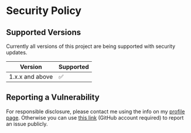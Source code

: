 # Security Policy

## Supported Versions

Currently all versions of this project are
being supported with security updates.

| Version         | Supported          |
| --------------- | ------------------ |
| 1.x.x and above | :white_check_mark: |

## Reporting a Vulnerability

For responsible disclosure, please contact me using the info on my [profile page](https://github.com/thomasleplus). Otherwise you can use [this link](https://github.com/leplusorg/docker-yaml/issues/new?assignees=thomasleplus&labels=security&template=security_vulnerability.md&title=%5BVULN%5D) (GitHub account required) to report an issue publicly.

